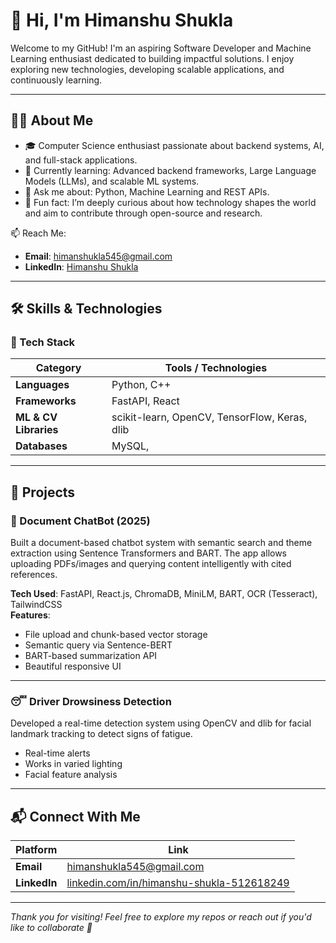 # 👋 Hi, I'm Himanshu Shukla

Welcome to my GitHub! I'm an aspiring Software Developer and Machine Learning enthusiast dedicated to building impactful solutions. I enjoy exploring new technologies, developing scalable applications, and continuously learning.

---

## 🧑‍💻 About Me

- 🎓 Computer Science enthusiast passionate about backend systems, AI, and full-stack applications.
- 🌱 Currently learning: Advanced backend frameworks, Large Language Models (LLMs), and scalable ML systems.
- 💬 Ask me about: Python, Machine Learning and REST APIs.
- 🌌 Fun fact: I’m deeply curious about how technology shapes the world and aim to contribute through open-source and research.

📫 Reach Me:  
- **Email**: [himanshukla545@gmail.com](mailto:himanshukla545@gmail.com)  
- **LinkedIn**: [Himanshu Shukla](https://www.linkedin.com/in/himanshu-shukla-512618249/)

---

## 🛠️ Skills & Technologies

### 🚀 Tech Stack

| Category               | Tools / Technologies                                                                 |
|------------------------|---------------------------------------------------------------------------------------|
| **Languages**          | Python, C++                                                                          |
| **Frameworks**         | FastAPI, React                                                                |
| **ML & CV Libraries**  | scikit-learn, OpenCV, TensorFlow, Keras, dlib                                        |
| **Databases**          | MySQL,                                                                 |

---

## 🚀 Projects

### 🧠 Document ChatBot (2025)

Built a document-based chatbot system with semantic search and theme extraction using Sentence Transformers and BART. The app allows uploading PDFs/images and querying content intelligently with cited references.

**Tech Used**: FastAPI, React.js, ChromaDB, MiniLM, BART, OCR (Tesseract), TailwindCSS  
**Features**:
- File upload and chunk-based vector storage
- Semantic query via Sentence-BERT
- BART-based summarization API
- Beautiful responsive UI

---

### 😴 Driver Drowsiness Detection

Developed a real-time detection system using OpenCV and dlib for facial landmark tracking to detect signs of fatigue.

- Real-time alerts
- Works in varied lighting
- Facial feature analysis

---



## 📬 Connect With Me

| Platform     | Link |
|--------------|------|
| **Email**    | [himanshukla545@gmail.com](mailto:himanshukla545@gmail.com) |
| **LinkedIn** | [linkedin.com/in/himanshu-shukla-512618249](https://www.linkedin.com/in/himanshu-shukla-512618249/) |

---

*Thank you for visiting! Feel free to explore my repos or reach out if you'd like to collaborate 🚀*
